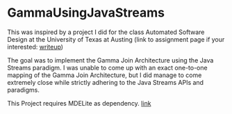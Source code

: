 # GammaUsingJavaStreams

This was inspired by a project I did for the class Automated Software Design at the University of Texas at Austing (link to assignment page if your interested: [writeup](http://www.cs.utexas.edu/users/dsb/cs392f/Assignments/GammaProject/index.html))

The goal was to implement the Gamma Join Architecture using the Java Streams paradigm. I was unable to come up with an exact one-to-one
mapping of the Gamma Join Architecture, but I did manage to come extremely close while strictly adhering to the Java Streams APIs
and paradigms.

This Project requires MDELite as dependency. [link](https://www.cs.utexas.edu/users/schwartz/MDELite/index.html)
